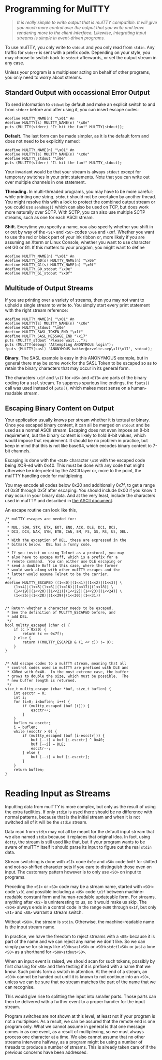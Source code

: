 # Programming for MulTTY

> *It is really simple to write output that is mulTTY
> compatible.  It will give you much more control
> over the output that you write and leave rendering
> more to the client interface.  Likewise, integrating
> input streams is simple in event-driven programs.*

To use mulTTY, you only write to `stdout` and you only
read from `stdin`.  Any traffic for `stderr` is sent
with a prefix code.  Depending on your style, you may
choose to switch back to `stdout` afterwards, or set
the output stream in any case.

Unless your program is a multiplexer acting on behalf
of other programs, you only need to worry about streams.


## Standard Output with occassional Error Output

To send information to `stdout` by default and make
an explicit switch to and from `stderr` before and
after using it, you can insert escape codes:

```
#define MULTTY_NAME(n) "\x01" #n
#define MULTTY(s) MULTTY_NAME(n) "\x0e"
puts (MULTTY(stderr) "It hit the fan!" MULTTY(stdout));
```

**Default.**
The last form can be made simpler, as it is the
default form and does not need to be explicitly
named:

```
#define MULTTY_NAME(n) "\x01" #n
#define MULTTY(s) MULTTY_NAME(n) "\x0e"
#define MULTTY_stdout "\x0e"
puts (MULTTY(stderr) "It hit the fan!" MULTTY_stdout);
```

Your invariant would be that your stream is always
`stdout` except for temporary switches in your print
statements.  Note that you can write out over multiple
channels in one statement.

**Threading.**
In multi-threaded programs, you may have to be more
careful; while printing one string, `stdout` should
not be overtaken by another thread.  You might resolve
this with a lock to protect the combined output stream
or you could use `sendmsg()` which can also be used
on TCP, but does work more naturally over SCTP.  With
SCTP, you can also use multiple SCTP streams, such as
one for each ASCII stream.

**Shift.**
Everytime you specify a name, you also specify
whether you shift in or out by way of the `<SI>` and
`<SO>` codes `\x0e` and `\x0f`.  Whether you want to
use the red or black part of your ink ribbon or, more
likely if you are assuming an Xterm or Linux Console,
whether you want to use character set G0 or G1.  If
this matters to your program, you might want to define

```
#define MULTTY_NAME(n) "\x01" #n
#define MULTTY_G0(s) MULTTY_NAME(n) "\x0e"
#define MULTTY_G1(s) MULTTY_NAME(n) "\x0f"
#define MULTTY_G0_stdout "\x0e"
#define MULTTY_G1_stdout "\x0f"
```


## Multitude of Output Streams

If you are printing over a variety of streams, then
you may not want to uphold a single stream to write to.
You simply start every print statement with the right
stream reference:

```
#define MULTTY_NAME(n) "\x01" #n
#define MULTTY(s) MULTTY_NAME(n) "\x0e"
#define MULTTY_stdout "\x0e"
#define MULTTY_SASL_TOKEN_END "\x1f"
#define MULTTY_SASL_MESSAGE_END "\x17"
puts (MULTTY_stdout "Please wait...");
puts (MULTTY(debug) "Attempting ANONYMOUS login");
fputs (MULTTY(sasl) "ANONYMOUS bakker@orvelte.nep\x1f\x17", stdout);
```

**Binary.**
The SASL example is easy in this ANONYMOUS example, but in general
there may be some work for the SASL Token to be escaped so as to
retain the binary characters that may occur in its general form.

The characters `\x1f` and `\x17` for `<US>` and `<ETB>` are parts
of the binary coding for a `sasl` stream.  To suppress spurious
line endings, the `fputs()` call was used instead of `puts()`,
which makes most sense on a human-readable stream.


## Escaping Binary Content on Output

Your application usually knows per stream whether it is textual
or binary.  Once you escaped binary content, it can all be merged
on `stdout` and be used as a normal ASCII stream.  Escaping does
not even impose an 8-bit requirement, but the binary content is
likely to hold 8-bit values, which would impose that requirement.
It should be no problem in practice, but keep in mind that this
is not like base64, which encodes binary content to 7-bit channels.

Escaping is done with the `<DLE>` character `\x10` with the
escaped code being XOR-ed with 0x40.  This must be done with any
code that might otherwise be interpreted by the ASCII layer or,
more to the point, the mulTTY handling code for multiplexing.

You may encode all codes below 0x20 and additionally 0x7f, to
get a range of 0x3f through 0x5f after escaping.  You should
include 0x00 if you know it may occur in your binary data.  And
at the very least, include the characters used in mulTTY and
described in [the ASCII document](ASCII.MD).

An escape routine can look like this,

```
/* mulTTY escapes are needed for:
 *
 * NUL, SOH, STX, ETX, EOT, ENQ, ACK, DLE, DC1, DC2,
 * DC3, DC4, NAK, SYN, ETB, CAN, EM, FS, GS, RS, US, DEL.
 *
 * With the exception of DEL, these are expressed in the
 * bitmask below.  DEL has a funny code.
 *
 * If you insist on using Telnet as a protocol, you may
 * also have to escape 0xff, which is a prefix for a
 * remote command.  You can either use DLE escaping or
 * send a double 0xff in this case, where the former
 * would work along with other mulTTY escapes and the
 * latter would assume Telnet to be the carrier.
 */
#define MULTTY_ESCAPED ((1<<0)|(1<<1)|(1<<2)|(1<<3)| \
	(1<<4)|(1<<5)(1<<6)|(1<<16)|(1<<17)|(1<<18)| \
	(1<<19)|(1<<20)|(1<<21)|(1<<22)|(1<<23)|(1<<24)| \
	(1<<25)|(1<<28)|(1<<29)|(1<<30)|(1<<31))


/* Return whether a character needs to be escaped.
 * See the definition of MULTTY_ESCAPED before, and
 * add DEL.
 */
bool multty_escaped (char c) {
	if (c > 0x20) {
		return (c == 0x7f);
	} else {
		return ((MULTTY_ESCAPED & (1 << c)) != 0);
	}
}


/* Add escape codes to a mulTTY stream, meaning that all
 * control codes used in mulTTY are prefixed with DLE and
 * XORed with 0x40.  In the most extreme case, the buffer
 * grows to double the size, which must be possible.  The
 * new buffer length is returned.
 */
size_t multty_escape (char *buf, size_t buflen) {
	int escctr = 0;
	int i;
	for (i=0; i<buflen; i++) {
		if (multty_escaped (buf [i])) {
			escctr++;
		}
	}
	buflen += escctr;
	i = buflen;
	while (escctr > 0) {
		if (multty_escaped (buf [i-escctr])) {
			buf [--i] = buf [i-escctr] ^ 0x40;
			buf [--i] = DLE;
			escctr--;
		} else {
			buf [--i] = buf [i-escctr];
		}
	}
	return buflen;
}
```

# Reading Input as Streams

Inputting data from mulTTY is more complex, but only as the result of
using the extra facilities.  If only `stdin` is used there should be no
difference with normal patterns, because that is the initial stream and
when it is not switched all of it will be the `stdin` stream.

Data read from `stdin` may not all be meant for the default input stream
that we also named `stdin` because it replaces that original idea.  In
fact, using `dotty`, the stream is still used like that, but if your
program wants to be aware of mulTTY itself it should parse its input
to figure out the real `stdin` data.

Stream switching is done with `<SI>` code `0x0e` and `<SO>` code `0x0f`
for shifted and not-so-shifted character sets if you care to distinguish
those even on input.  The customary pattern however is to only use `<SO>`
on input to programs.

Preceding the `<SI>` or `<SO>` code may be a stream name, started with
`<SOH>` code `\x01` and possible including a `<US>` code `\x1f` between
machine-readable constant form and human-readable updateable form.  For
streams, anything after `<US>` is uninteresting to us, so it would make
us skip.  The `<SOH>` always ends in a control code in the range `0x00`
through `0x1f`, but only `<SI>` and `<SO>` warrant a stream switch.

Without `<SOH>`, the stream is `stdin`.  Otherwise, the machine-readable
name is the input stream name.

In practice, we have the freedom to reject streams with a `<US>` because
it is part of the name and we can reject any name we don't like.  So we
can simply parse for strings like `<SOH>sasl<SO>` or `<SOH>stdctl<SO>`
or just a lone `<SO>` as a shorthand for `<SOH>stdout<SO>`.

When an input event is raised, we should scan for such tokens, possibly
by first chasing for `<SO>` and then testing if it is prefixed with a
name that we know.  Such points form a switch in attention.  At the end
of a stream, an `<SOH>` cannot be handed out until it is known to not
continue into an `<SO>`, unless we can be sure that no stream matches
the part of the name that we can recognise.

This would give rise to splitting the input into smaller parts.  Those
parts can then be delivered with a further event to a proper handler
for the input stream.

Program switches are not shown at this level, at least not if your
program is not a multiplexer.  As a result, we can be assured that
the remote end is one program only.  What we cannot assume in general
is that one message comes in as one event, as a result of multiplexing,
so we must always process one character at a time.  We also cannot
assume that no other streams intervene halfway, as a program might
be using a number of threads to produce a number of streams.  This
is already taken care of if the previous concerns have been addressed.

